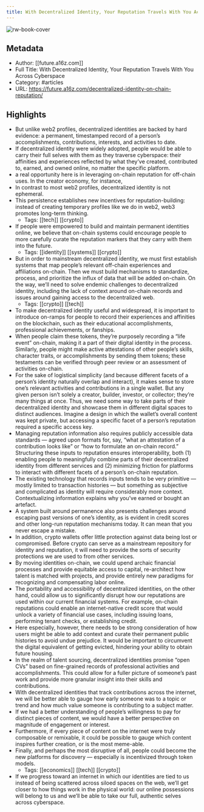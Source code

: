 ```yaml
---
title: With Decentralized Identity, Your Reputation Travels With You Across Cyberspace
---
```

![rw-book-cover](https://readwise-assets.s3.amazonaws.com/static/images/article2.74d541386bbf.png)

## Metadata
- Author: [[future.a16z.com]]
- Full Title: With Decentralized Identity, Your Reputation Travels With You Across Cyberspace
- Category: #articles
- URL: https://future.a16z.com/decentralized-identity-on-chain-reputation/

## Highlights
- But unlike web2 profiles, decentralized identities are backed by hard evidence: a permanent, timestamped record of a person’s accomplishments, contributions, interests, and activities to date.
- If decentralized identity were widely adopted, people would be able to carry their full selves with them as they traverse cyberspace: their affinities and experiences reflected by what they’ve created, contributed to, earned, and owned online, no matter the specific platform.
- a real opportunity here is in leveraging on-chain reputation for off-chain uses. In the creator economy, for instance,
- In contrast to most web2 profiles, decentralized identity is not ephemeral.
- This persistence establishes new incentives for reputation-building: instead of creating temporary profiles like we do in web2, web3 promotes long-term thinking.
    - Tags: [[tech]] [[crypto]] 
- If people were empowered to build and maintain permanent identities online, we believe that on-chain systems could encourage people to more carefully curate the reputation markers that they carry with them into the future.
    - Tags: [[identity]] [[systems]] [[crypto]] 
- But in order to mainstream decentralized identity, we must first establish systems that map people’s relevant off-chain experiences and affiliations on-chain. Then we must build mechanisms to standardize, process, and prioritize the influx of data that will be added on-chain. On the way, we’ll need to solve endemic challenges to decentralized identity, including the lack of context around on-chain records and issues around gaining access to the decentralized web.
    - Tags: [[crypto]] [[tech]] 
- To make decentralized identity useful and widespread, it is important to introduce on-ramps for people to record their experiences and affinities on the blockchain, such as their educational accomplishments, professional achievements, or fanships.
- When people claim these tokens, they’re purposely recording a “life event” on-chain, making it a part of their digital identity in the process. Similarly, people might make active attestations of other people’s skills, character traits, or accomplishments by sending them tokens; these testaments can be verified through peer review or an assessment of activities on-chain.
- For the sake of logistical simplicity (and because different facets of a person’s identity naturally overlap and interact), it makes sense to store one’s relevant activities and contributions in a single wallet. But any given person isn’t solely a creator, builder, investor, or collector; they’re many things at once. Thus, we need some way to take parts of their decentralized identity and showcase them in different digital spaces to distinct audiences. Imagine a design in which the wallet’s overall content was kept private, but accessing a specific facet of a person’s reputation required a specific access key.
- Managing reputation information also requires publicly accessible data standards — agreed upon formats for, say, “what an attestation of a contribution looks like” or “how to formulate an on-chain record.” Structuring these inputs to reputation ensures interoperability, both (1) enabling people to meaningfully combine parts of their decentralized identity from different services and (2) minimizing friction for platforms to interact with different facets of a person’s on-chain reputation.
- The existing technology that records inputs tends to be very primitive — mostly limited to transaction histories — but something as subjective and complicated as identity will require considerably more context. Contextualizing information explains why you’ve earned or bought an artefact.
- A system built around permanence also presents challenges around escaping past versions of one’s identity, as is evident in credit scores and other long-run reputation mechanisms today. It can mean that you never escape a mistake.
- In addition, crypto wallets offer little protection against data being lost or compromised. Before crypto can serve as a mainstream repository for identity and reputation, it will need to provide the sorts of security protections we are used to from other services.
- By moving identities on-chain, we could upend archaic financial processes and provide equitable access to capital, re-architect how talent is matched with projects, and provide entirely new paradigms for recognizing and compensating labor online.
- The portability and accessibility of decentralized identities, on the other hand, could allow us to significantly disrupt how our reputations are used within our current financial systems. For example, on-chain reputations could enable an internet-native credit score that would unlock a variety of financial use cases, including issuing loans, performing tenant checks, or establishing credit.
- Here especially, however, there needs to be strong consideration of how users might be able to add context and curate their permanent public histories to avoid undue prejudice. It would be important to circumvent the digital equivalent of getting evicted, hindering your ability to obtain future housing.
- In the realm of talent sourcing, decentralized identities promise “open CVs” based on fine-grained records of professional activities and accomplishments. This could allow for a fuller picture of someone’s past work and provide more granular insight into their skills and contributions.
- With decentralized identities that track contributions across the internet, we will be better able to gauge how early someone was to a topic or trend and how much value someone is contributing to a subject matter.
- If we had a better understanding of people’s willingness to pay for distinct pieces of content, we would have a better perspective on magnitude of engagement or interest.
- Furthermore, if every piece of content on the internet were truly composable or remixable, it could be possible to gauge which content inspires further creation, or is the most meme-able.
- Finally, and perhaps the most disruptive of all, people could become the new platforms for discovery — especially is incentivized through token models.
    - Tags: [[economics]] [[tech]] [[crypto]] 
- If we progress toward an internet in which our identities are tied to us instead of being scattered across siloed spaces on the web, we’ll get closer to how things work in the physical world: our online possessions will belong to us and we’ll be able to take our full, authentic selves across cyberspace.
